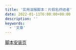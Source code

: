```yaml
---
title: '实用油猴脚本：片假名终结者'
date: 2022-01-11T6:00:00+08:00
description: ''
keywords:
  - '文章'
---
```


<a target="_blank" href="https://greasyfork.org/zh-CN/scripts/33268-katakana-terminator">脚本安装页</a>

<!--more-->